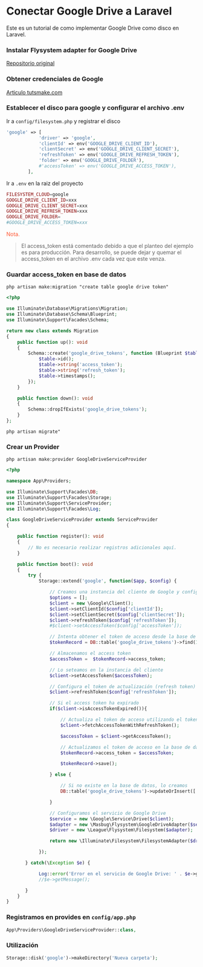 # Conectar Google Drive a Laravel

Este es un tutorial de como implementar Google Drive como disco en Laravel.

### Instalar Flysystem adapter for Google Drive

[Repositorio original](https://github.com/masbug/flysystem-google-drive-ext)

### Obtener credenciales de Google


[Articulo tutsmake.com](https://www.tutsmake.com/laravel-10-backup-store-on-google-drive/)


### Establecer el disco para google y configurar el archivo .env

Ir a `config/filesystem.php` y registrar el disco

```php
'google' => [
            'driver' => 'google',
            'clientId' => env('GOOGLE_DRIVE_CLIENT_ID'),
            'clientSecret' => env('GOOGLE_DRIVE_CLIENT_SECRET'),
            'refreshToken' => env('GOOGLE_DRIVE_REFRESH_TOKEN'),
            'folder' => env('GOOGLE_DRIVE_FOLDER'),
            #'accessToken' => env('GOOGLE_DRIVE_ACCESS_TOKEN'),
        ],
```

Ir a `.env` en la raiz del proyecto

```php
FILESYSTEM_CLOUD=google
GOOGLE_DRIVE_CLIENT_ID=xxx
GOOGLE_DRIVE_CLIENT_SECRET=xxx
GOOGLE_DRIVE_REFRESH_TOKEN=xxx
GOOGLE_DRIVE_FOLDER=
#GOOGLE_DRIVE_ACCESS_TOKEN=xxx
```

<span style="color:#FF5733;">Nota.</span>

> El access_token está comentado debido a que el planteo del ejemplo es para producción.
Para desarrollo, se puede dejar y quemar el access_token en el archivo .env cada vez que este venza.


### Guardar access_token en base de datos
`php artisan make:migration "create table google drive token"`

```php
<?php

use Illuminate\Database\Migrations\Migration;
use Illuminate\Database\Schema\Blueprint;
use Illuminate\Support\Facades\Schema;

return new class extends Migration
{
    public function up(): void
    {
        Schema::create('google_drive_tokens', function (Blueprint $table) {
            $table->id();
            $table->string('access_token');
            $table->string('refresh_token');
            $table->timestamps();
        });
    }

    public function down(): void
    {
        Schema::dropIfExists('google_drive_tokens');
    }
};
```
`php artisan migrate"`


### Crear un Provider

`php artisan make:provider GoogleDriveServiceProvider`

```php
<?php

namespace App\Providers;

use Illuminate\Support\Facades\DB;
use Illuminate\Support\Facades\Storage;
use Illuminate\Support\ServiceProvider;
use Illuminate\Support\Facades\Log;

class GoogleDriveServiceProvider extends ServiceProvider
{

    public function register(): void
    {
        // No es necesario realizar registros adicionales aquí.
    }

    public function boot(): void
    {
        try {
            Storage::extend('google', function($app, $config) {

                // Creamos una instancia del cliente de Google y configuramos las credenciales establecidas en .env
                $options = [];
                $client = new \Google\Client();
                $client->setClientId($config['clientId']);
                $client->setClientSecret($config['clientSecret']);
                $client->refreshToken($config['refreshToken']);
                #$client->setAccessToken($config['accessToken']);

                // Intenta obtener el token de acceso desde la base de datos
                $tokenRecord = DB::table('google_drive_tokens')->find(1); // Suponiendo que el token se almacena en la fila con ID 1

                // Almacenamos el access token
                $accessToken =  $tokenRecord->access_token;

                // Lo seteamos en la instancia del cliente
                $client->setAccessToken($accessToken);

                // Configura el token de actualización (refresh token)
                $client->refreshToken($config['refreshToken']);

                // Si el access token ha expirado
                if($client->isAccessTokenExpired()){

                    // Actualiza el token de acceso utilizando el token de actualización
                    $client->fetchAccessTokenWithRefreshToken();

                    $accessToken = $client->getAccessToken();

                    // Actualizamos el token de acceso en la base de datos
                    $tokenRecord->access_token = $accessToken;

                    $tokenRecord->save();

                } else {

                    // Si no existe en la base de datos, lo creamos
                    DB::table('google_drive_tokens')->updateOrInsert(['access_token'=>$accessToken]);

                }

                // Configuramos el servicio de Google Drive
                $service = new \Google\Service\Drive($client);
                $adapter = new \Masbug\Flysystem\GoogleDriveAdapter($service, $config['folder'] ?? '/', $options);
                $driver = new \League\Flysystem\Filesystem($adapter);

                return new \Illuminate\Filesystem\FilesystemAdapter($driver, $adapter);

            });

       } catch(\Exception $e) {

            Log::error('Error en el servicio de Google Drive: ' . $e->getMessage());
            //$e->getMessage();

       }
    }
}
```

### Registramos en provides en `config/app.php`
```php
App\Providers\GoogleDriveServiceProvider::class,
```

### Utilización
```php
Storage::disk('google')->makeDirectory('Nueva carpeta');
```
